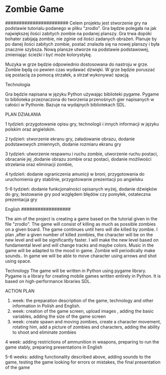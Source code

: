 # Zombie Game


#######################
Celem projektu jest stworzenie gry na podstawie tutorialu podanego w pliku "zrodlo". Gra będzie polegała na jak największej ilości zabitych zombie na podanej planszy. Gra trwa dopóki bohater zabijają zombie, nie zginie od ilości zadanych obrażeń.
Planuje by po danej ilości zabitych zombie, postać znalazła się na nowej planszy i była znacznie szybsza. Nową plansze utworze na podstawie podstawowej, zmieniając ścieżki i być może kolorystykę. 

Muzyka w grze będzie odpowiednio dostosowana do nastroju w grze. Zombie będą co pewien czas wydawać dźwięki.
W grze będzie poruszać się postacią za pomocą strzałek, a strzał wykonywać spacją.


Technologia


Gra będzie napisana w języku Python używając biblioteki pygame. Pygame to biblioteka przeznaczona do tworzenia przenośnych gier napisanych w całości w Pythonie. Bazuje na wydajnych bibliotekach SDL.


PLAN DZIAŁANIA

1 tydzień: przygotowanie opisu gry, technologii i innych informacji w języku polskim oraz angielskim.

2 tydzień: stworzenie ekranu gry, załadowanie obrazu, dodanie podstawowych zmiennych, dodanie rozmiaru ekranu gry

3 tydzień:  utworzenie respawnu i  ruchu zombie, utworzenie ruchu postaci, obracanie jej ,dodanie obrazu zombie oraz postaci, dodanie możliwości strzelania oraz eliminacji zombie,

4 tydzień: dodanie ograniczenia amunicji w broni, przygotowania do uruchomienia gry stabilnie, przygotowanie prezentacji po angielsku

5-6 tydzień: dodanie funkcjonalności opisanych wyżej, dodanie dźwięków do gry, testowanie gry pod względem błędów czy pomyłek, ostateczna prezentacja gry  


English 
##################

The aim of the project is creating a game based on the tutorial given in the file "zrodlo". The game will consist of killing as much as possible zombies on a given board.  The game continues until hero will die killed by zombie.
I plan ,after a given number of killed zombies, the character will be on the new level and will be significantly faster. I will make the new level based on fundamental level and will change tracks and maybe colors.
Music in the game will be adapted to the mood in game. Zombie will periodically make sounds..
In game we will be able to move character using arrows and shot using space.

Technology
The game will be written in Python using pygame library. Pygame is a library for creating mobile games written entirely in Python. It is based on high-performance libraries SDL.

ACTION PLAN

1. week: the preparation description of the game, technology and other information in Polish and English.
2. week: creation of the game screen, upload images , adding the basic variables, adding the size of the game screen
3. week: create spawn and moving zombies, create a character movement, rotating him, add a picture of zombies and characters, adding the ability to shoot and eliminate zombies

4 week: adding restrictions of ammunition in weapons, preparing to run the game stably, preparing presentations in English

5-6 weeks: adding functionality described above, adding sounds to the game, testing the game looking for errors or mistakes, the final presentation of the game
